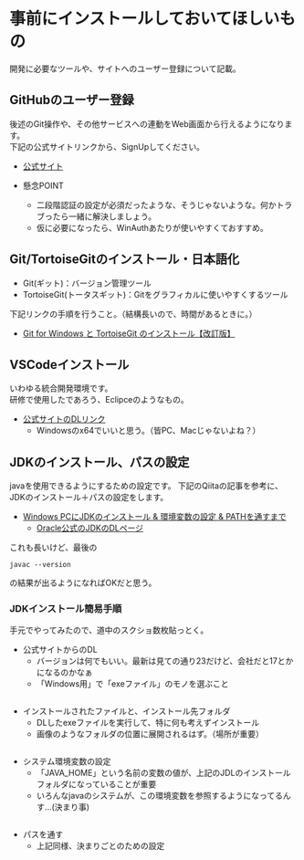 # 事前にインストールしておいてほしいもの

開発に必要なツールや、サイトへのユーザー登録について記載。

## GitHubのユーザー登録

後述のGit操作や、その他サービスへの連動をWeb画面から行えるようになります。  
下記の公式サイトリンクから、SignUpしてください。

- [公式サイト](https://github.com/)

- 懸念POINT
  - 二段階認証の設定が必須だったような、そうじゃないような。何かトラブったら一緒に解決しましょう。
  - 仮に必要になったら、WinAuthあたりが使いやすくておすすめ。

## Git/TortoiseGitのインストール・日本語化

- Git(ギット)：バージョン管理ツール
- TortoiseGit(トータスギット)：Gitをグラフィカルに使いやすくするツール

下記リンクの手順を行うこと。（結構長いので、時間があるときに。）

- [Git for Windows と TortoiseGit のインストール【改訂版】](https://qiita.com/mmake/items/63a869272c0dfa1d50a4)

## VSCodeインストール

いわゆる統合開発環境です。  
研修で使用したであろう、Eclipceのようなもの。  

- [公式サイトのDLリンク](https://code.visualstudio.com/download)
  - Windowsのx64でいいと思う。（皆PC、Macじゃないよね？）

## JDKのインストール、パスの設定

javaを使用できるようにするための設定です。
下記のQiitaの記事を参考に、JDKのインストール＋パスの設定をします。

- [Windows PCにJDKのインストール & 環境変数の設定 & PATHを通すまで](https://qiita.com/Keichan_15/items/2a32f592ffeacd10e3f3)
  - [Oracle公式のJDKのDLページ](https://www.oracle.com/java/technologies/downloads/)

これも長いけど、最後の
```
javac --version
```
の結果が出るようになればOKだと思う。

### JDKインストール簡易手順

手元でやってみたので、道中のスクショ数枚貼っとく。

- 公式サイトからのDL
  - バージョンは何でもいい。最新は見ての通り23だけど、会社だと17とかになるのかなぁ
  - 「Windows用」で「exeファイル」のモノを選ぶこと

```{image} Images/jdk_01_installpage.png
```

- インストールされたファイルと、インストール先フォルダ
  - DLしたexeファイルを実行して、特に何も考えずインストール
  - 画像のようなフォルダの位置に展開されるはず。（場所が重要）

```{image} Images/jdk_02_folder.png
```

- システム環境変数の設定
  - 「JAVA_HOME」という名前の変数の値が、上記のJDLのインストールフォルダになっていることが重要
  - いろんなjavaのシステムが、この環境変数を参照するようになってるんす...(決まり事)

```{image} Images/jdk_03_value.png
```

- パスを通す
  - 上記同様、決まりごとのための設定

```{image} Images/jdk_04_path.png
```

